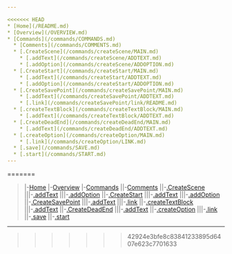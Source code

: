 ```yaml
---

<<<<<<< HEAD
* [Home](/README.md)
* [Overview](/OVERVIEW.md)
* [Commands](/commands/COMMANDS.md)
  * [Comments](/commands/COMMENTS.md)
  * [.CreateScene](/commands/createScene/MAIN.md)
    * [.addText](/commands/createScene/ADDTEXT.md)
    * [.addOption](/commands/createScene/ADDOPTION.md)
  * [.CreateStart](/commands/createStart/MAIN.md)
    * [.addText](/commands/createStart/ADDTEXT.md)
    * [.addOption](/commands/createStart/ADDOPTION.md)
  * [.CreateSavePoint](/commands/createSavePoint/MAIN.md)
    * [.addText](/commands/createSavePoint/ADDTEXT.md)
    * [.link](/commands/createSavePoint/link/README.md)
  * [.createTextBlock](/commands/createTextBlock/MAIN.md)
    * [.addText](/commands/createTextBlock/ADDTEXT.md)
  * [.CreateDeadEnd](/commands/createDeadEnd/MAIN.md)
    * [.addText](/commands/createDeadEnd/ADDTEXT.md)
  * [.createOption](/commands/createOption/MAIN.md)
    * [.link](/commands/createOption/LINK.md)
  * [.save](/commands/SAVE.md)
  * [.start](/commands/START.md)
---
```

=======
> |-[Home](/README.md)
> |-[Overview](/OVERVIEW.md)
> |-[Commands](/commands/COMMANDS.md)
> ||-[Comments](/commands/COMMENTS.md)
> ||-[.CreateScene](/commands/createScene/MAIN.md)
> |||-[.addText](/commands/createScene/ADDTEXT.md)
> |||-[.addOption](/commands/createScene/ADDOPTION.md)
> ||-[.CreateStart](/commands/createStart/MAIN.md)
> |||-[.addText](/commands/createStart/ADDTEXT.md)
> |||-[.addOption](/commands/createStart/ADDOPTION.md)
> ||-[.CreateSavePoint](/commands/createSavePoint/MAIN.md)
> |||-[.addText](/commands/createSavePoint/ADDTEXT.md)
> |||-[.link](/commands/createSavePoint/LINK.md)
> ||-[.createTextBlock](/commands/createTextBlock/MAIN.md)
> |||-[.addText](/commands/createTextBlock/ADDTEXT.md)
> ||-[.CreateDeadEnd](/commands/createDeadEnd/MAIN.md)
> |||-[.addText](/commands/createDeadEnd/ADDTEXT.md)
> ||-[.createOption](/commands/createOption/MAIN.md)
> |||-[.link](/commands/createOption/LINK.md)
> ||-[.save](/commands/SAVE.md)
> ||-[.start](/commands/START.md)
---
>>>>>>> 42924e3bfe8c83841233895d6407e623c7701633
